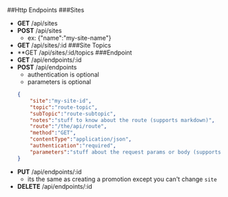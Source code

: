 ##Http Endpoints
###Sites
- **GET**  /api/sites
- **POST** /api/sites
    - ex: {"name":"my-site-name"}
- **GET** /api/sites/:id
###Site Topics
- **GET /api/sites/:id/topics
###Endpoint
- **GET** /api/endpoints/:id
- **POST** /api/endpoints
    - authentication is optional
    - parameters is optional
    ```json
    {
        "site":"my-site-id",
        "topic":"route-topic",
        "subTopic":"route-subtopic",
        "notes":"stuff to know about the route (supports markdown)",
        "route":"/the/api/route",
        "method":"GET",
        "contentType":"application/json",
        "authentication":"required",
        "parameters":"stuff about the request params or body (supports markdown)"
    }
    ```
- **PUT** /api/endpoints/:id
    - its the same as creating a promotion except you can't change `site`
- **DELETE** /api/endpoints/:id